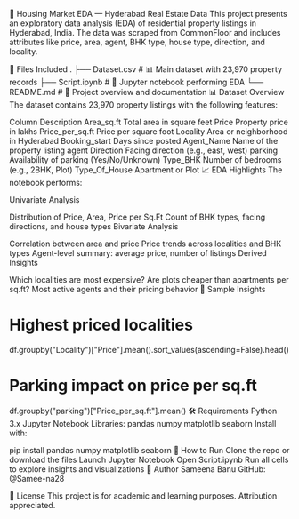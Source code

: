 🏡 Housing Market EDA — Hyderabad Real Estate Data
This project presents an exploratory data analysis (EDA) of residential property listings in Hyderabad, India.
The data was scraped from CommonFloor and includes attributes like price, area, agent, BHK type, house type, direction, and locality.

📁 Files Included
.
├── Dataset.csv                 # 📊 Main dataset with 23,970 property records
├── Script.ipynb           # 📒 Jupyter notebook performing EDA
└── README.md                   # 📄 Project overview and documentation
📊 Dataset Overview
The dataset contains 23,970 property listings with the following features:

Column	Description
Area_sq.ft	Total area in square feet
Price	Property price in lakhs
Price_per_sq.ft	Price per square foot
Locality	Area or neighborhood in Hyderabad
Booking_start	Days since posted
Agent_Name	Name of the property listing agent
Direction	Facing direction (e.g., east, west)
parking	Availability of parking (Yes/No/Unknown)
Type_BHK	Number of bedrooms (e.g., 2BHK, Plot)
Type_Of_House	Apartment or Plot
📈 EDA Highlights
The notebook performs:

Univariate Analysis

Distribution of Price, Area, Price per Sq.Ft
Count of BHK types, facing directions, and house types
Bivariate Analysis

Correlation between area and price
Price trends across localities and BHK types
Agent-level summary: average price, number of listings
Derived Insights

Which localities are most expensive?
Are plots cheaper than apartments per sq.ft?
Most active agents and their pricing behavior
📌 Sample Insights
# Highest priced localities
df.groupby("Locality")["Price"].mean().sort_values(ascending=False).head()

# Parking impact on price per sq.ft
df.groupby("parking")["Price_per_sq.ft"].mean()
🛠️ Requirements
Python 3.x
Jupyter Notebook
Libraries:
pandas
numpy
matplotlib
seaborn
Install with:

pip install pandas numpy matplotlib seaborn
🚀 How to Run
Clone the repo or download the files
Launch Jupyter Notebook
Open Script.ipynb
Run all cells to explore insights and visualizations
👤 Author
Sameena Banu
GitHub: @Samee-na28

📄 License
This project is for academic and learning purposes. Attribution appreciated.
